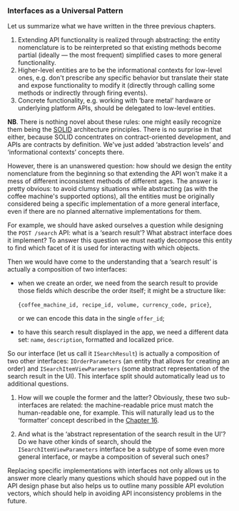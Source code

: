 ### Interfaces as a Universal Pattern

Let us summarize what we have written in the three previous chapters.

  1. Extending API functionality is realized through abstracting: the entity nomenclature is to be reinterpreted so that existing methods become partial (ideally — the most frequent) simplified cases to more general functionality.
  2. Higher-level entities are to be the informational contexts for low-level ones, e.g. don't prescribe any specific behavior but translate their state and expose functionality to modify it (directly through calling some methods or indirectly through firing events).
  3. Concrete functionality, e.g. working with ‘bare metal’ hardware or underlying platform APIs, should be delegated to low-level entities.

**NB**. There is nothing novel about these rules: one might easily recognize them being the [SOLID](https://en.wikipedia.org/wiki/SOLID) architecture principles. There is no surprise in that either, because SOLID concentrates on contract-oriented development, and APIs are contracts by definition. We've just added ‘abstraction levels’ and ‘informational contexts’ concepts there.

However, there is an unanswered question: how should we design the entity nomenclature from the beginning so that extending the API won't make it a mess of different inconsistent methods of different ages. The answer is pretty obvious: to avoid clumsy situations while abstracting (as with the coffee machine's supported options), all the entities must be originally considered being a specific implementation of a more general interface, even if there are no planned alternative implementations for them.

For example, we should have asked ourselves a question while designing the `POST /search` API: what is a ‘search result’? What abstract interface does it implement? To answer this question we must neatly decompose this entity to find which facet of it is used for interacting with which objects.

Then we would have come to the understanding that a ‘search result’ is actually a composition of two interfaces:
  * when we create an order, we need from the search result to provide those fields which describe the order itself; it might be a structure like:
      
       `{coffee_machine_id, recipe_id, volume, currency_code, price}`,

       or we can encode this data in the single `offer_id`;
  
  * to have this search result displayed in the app, we need a different data set: `name`, `description`, formatted and localized price.

So our interface (let us call it `ISearchResult`) is actually a composition of two other interfaces: `IOrderParameters` (an entity that allows for creating an order) and `ISearchItemViewParameters` (some abstract representation of the search result in the UI). This interface split should automatically lead us to additional questions.

  1. How will we couple the former and the latter? Obviously, these two sub-interfaces are related: the machine-readable price must match the human-readable one, for example. This will naturally lead us to the ‘formatter’ concept described in the [Chapter 16](#chapter-16).

  2. And what is the ‘abstract representation of the search result in the UI’? Do we have other kinds of search, should the `ISearchItemViewParameters` interface be a subtype of some even more general interface, or maybe a composition of several such ones?

Replacing specific implementations with interfaces not only allows us to answer more clearly many questions which should have popped out in the API design phase but also helps us to outline many possible API evolution vectors, which should help in avoiding API inconsistency problems in the future.